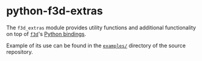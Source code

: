 # python-f3d-extras

The `f3d_extras` module provides utility functions and additional functionality on top of [`f3d`](https://f3d.app)'s [Python bindings](https://pypi.org/project/f3d/).

Example of its use can be found in the [`examples/`](https://github.com/f3d-app/python-f3d-extras/blob/main/examples) directory of the source repository.
